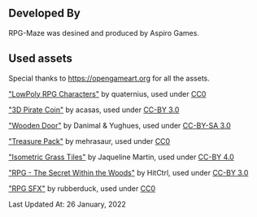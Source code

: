 ## Developed By

RPG-Maze was desined and produced by Aspiro Games.

## Used assets

Special thanks to https://opengameart.org for all the assets.

["LowPoly RPG Characters"](https://opengameart.org/content/lowpoly-rpg-characters) by quaternius, used under [CC0](https://creativecommons.org/publicdomain/zero/1.0/)
  
["3D Pirate Coin"](https://opengameart.org/content/3d-pirate-coin) by acasas, used under [CC-BY 3.0](https://creativecommons.org/licenses/by/3.0/)
  
["Wooden Door"](https://opengameart.org/content/wooden-door) by Danimal & Yughues, used under [CC-BY-SA 3.0](https://creativecommons.org/licenses/by-sa/3.0/)
  
["Treasure Pack"](https://opengameart.org/content/treasure-pack) by mehrasaur, used under [CC0](https://creativecommons.org/publicdomain/zero/1.0/)
  
["Isometric Grass Tiles"](https://opengameart.org/content/isometric-grass-tiles) by Jaqueline Martin, used under [CC-BY 4.0](https://creativecommons.org/licenses/by/4.0/)
  
["RPG - The Secret Within the Woods"](https://opengameart.org/content/rpg-the-secret-within-the-woods) by HitCtrl, used under [CC-BY 3.0](https://creativecommons.org/licenses/by/3.0/)

["RPG SFX"](https://opengameart.org/content/80-cc0-rpg-sfx) by rubberduck, used under [CC0](https://creativecommons.org/publicdomain/zero/1.0/)

Last Updated At: 26 January, 2022
